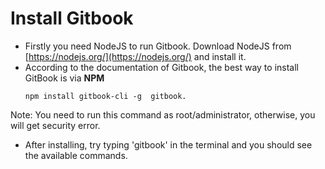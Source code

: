 # Install Gitbook

* Firstly you need NodeJS to run Gitbook. Download NodeJS from [https://nodejs.org/](https://nodejs.org/) and install it.
* According to the documentation of Gitbook, the best way to install GitBook is via **NPM**
  ```
  npm install gitbook-cli -g  gitbook.
  ```

 Note: You need to run this command as root/administrator, otherwise, you will get security error.

* After installing, try typing 'gitbook' in the terminal and you should see the available commands.
